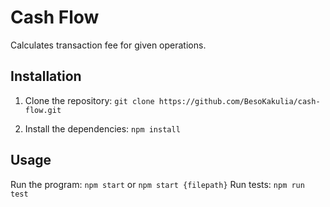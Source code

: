 # Cash Flow

Calculates transaction fee for given operations.

## Installation

1. Clone the repository: `git clone https://github.com/BesoKakulia/cash-flow.git`

2. Install the dependencies: `npm install`

## Usage

Run the program: `npm start` or `npm start {filepath}`
Run tests: `npm run test`
